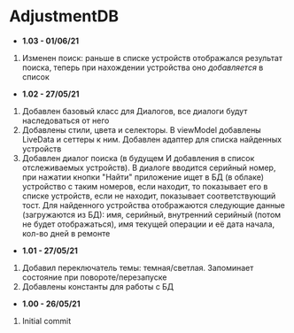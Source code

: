 # AdjustmentDB   

* <b>1.03 - 01/06/21</b>
1. Изменен поиск: раньше в списке устройств отображался результат поиска, теперь при нахождении устройства оно <i>добавляется</i> в список
* <b>1.02 - 27/05/21</b>
1. Добавлен базовый класс для Диалогов, все диалоги будут наследоваться от него
2. Добавлены стили, цвета и селекторы. В viewModel добавлены LiveData и сеттеры к ним. Добавлен адаптер для списка найденных устройств
3. Добавлен диалог поиска (в будущем И добавления в список отслеживаемых устройств). В диалоге вводится серийный номер, при нажатии кнопки "Найти" приложение ищет в БД (в облаке) устройство с таким номеров, если находит, то показывает его в списке устройств, если не находит, показывает соответствующий тост. Для найденного устройства отображаются следующие данные (загружаются из БД): имя, серийный, внутренний серийный (потом не будет отображаться), имя текущей операции и её дата начала, кол-во дней в ремонте
* <b>1.01 - 27/05/21</b>
1. Добавил переключатель темы: темная/светлая. Запоминает состояние при повороте/перезапуске
2. Добавлены константы для работы с БД
* <b>1.00 - 26/05/21</b>
1. Initial commit

